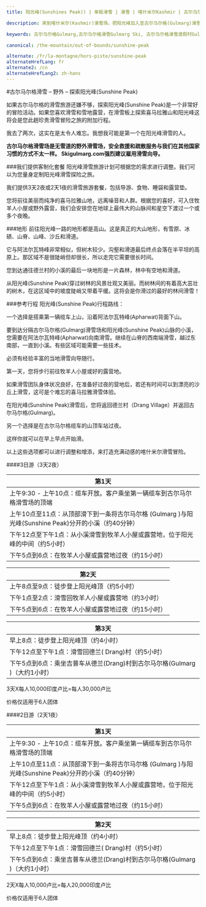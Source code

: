 ```yaml
---
title: 阳光峰(Sunshines Peak)) | 单板滑雪 | 滑雪 | 喀什米尔Kashmir | 古尔马尔格Gulmarg | 印度India | Skigulmarg.com

description: 来到喀什米尔(Kashmir)滑雪场，把阳光峰加入至古尔马尔格(Gulmarg)滑雪点的口袋名单，让您离开古尔马尔格(Gulmarg)滑雪场，进而展开2或3天的喜马拉雅深度冒险滑雪旅程。

keywords: 古尔马尔格Gulmarg,古尔马尔格滑雪Gulmarg Ski, 古尔马尔格滑雪渡假村Gulmarg Ski Resort, 喀什米尔滑雪Skiing in the Himalayas, 印度滑雪Skiing in India, 喜马拉雅Himalaya, 喀什米尔Kashmir, Skigulmarg.com

canonical: /the-mountain/out-of-bounds/sunshine-peak

alternate: /fr/la-montagne/hors-piste/sunshine-peak
alternateHrefLang: fr
alternate2: /cn
alternateHrefLang2: zh-hans
---
```


#古尔马尔格滑雪 – 野外 – 探索阳光峰(Sunshine Peak)

如果古尔马尔格的滑雪旅游还嫌不够，探索阳光峰(Sunshine Peak)是一个非常好的冒险活动。如果您喜欢滑雪和雪地露营，在滑雪板上探索喜马拉雅山和阳光峰这将会是您此趟珍贵滑雪冒险之旅的附加行程。

我去了两次，这实在是太令人难忘。我想我可能是第一个在阳光峰滑雪的人。

**古尔马尔格滑雪场是无雪道的野外滑雪场，安全救援和疏散服务与我们在其他国家习惯的方式不太一样。 Skigulmarg.com强烈建议雇用滑雪向导。**

###我们提供客制化套餐
阳光峰滑雪旅游计划可根据您的需求进行调整。我们可以为您量身定制阳光峰滑雪探险之旅。

我们提供3天2夜或2天1夜的滑雪旅游套餐，包括导游、食物、睡袋和露营垫。

您将前往美丽而纯净的喜马拉雅山地，远离噪音和人群。根据您的喜好，可入住牧羊人小屋或野外露营，我们会安排您在地球上最伟大的山脉间和星空下渡过一个或多个夜晚。

###地形
前往阳光峰一路的地形都是高山。这是真正的大山地形，有雪原、冰碛、山脊、山峰、沙丘和滑道。

它与阿法尔瓦特峰非常相似，但树木较少。沟壑和滑道最后终点会落在半平坦的高原上。那区域不是很陡峭但却很长，所以走完它需要很长时间。

您到达通往德兰村的小溪的最后一块地形是一片森林，林中有空地和滑道。

从阳光峰(Sunshine Peak)穿过树林的风景壮观又美丽。而树林间的有着高大茁壮的树木，在这区域中的坡度陡峭又带着平缓。这将会是你滑过的最好的林间滑雪！

###参考行程
阳光峰(Sunshine Peak)行程路线：

一个选择是搭乘第一辆缆车上山，沿着阿法尔瓦特峰(Apharwat)背面下山。

要到达分隔古尔马尔格(Gulmarg)滑雪场和阳光峰(Sunshine Peak)山脉的小溪，您需要在阿法尔瓦特峰(Apharwat)向南滑雪。继续在山脊的西南端滑雪，越过东南部，一直到小溪。有些区域可能需要一些技术。

必须有经验丰富的当地滑雪向导随行。

第一天，您将步行前往牧羊人小屋或好的露营地。

如果滑雪团队身体状况良好，在准备好过夜的营地后，若还有时间可以到漂亮的沙丘上滑雪，这可是个难忘的喜马拉雅滑雪体验。

在阳光峰(Sunshine Peak)滑雪后，您将返回德兰村（Drang Village）并返回古尔马尔格(Gulmarg)。

另一个选择是在古尔马尔格缆车的山顶车站过夜。

这样你就可以在早上早点开始滑。

以上这些选项都可以进行调整和增添，来打造充满动感的喀什米尔滑雪冒险。

####3日游（3天2夜）

<div class="table-container">
    <table class="table">
        <thead>
            <tr>
                <th>第1天</th>
            </tr>
        </thead>
        <tbody>
            <tr>
                <td>上午9:30 - 上午10点：缆车开放。客户乘坐第一辆缆车到古尔马尔格滑雪场的顶端</td>
            </tr>
            <tr>
                <td>上午10点至11点：从顶部滑下到一条将古尔马尔格 (Gulmarg )与阳光峰(Sunshine Peak)分开的小溪（约40分钟）</td>
            </tr>
            <tr>
                <td>下午12点至下午1点：从小溪滑雪到牧羊人小屋或露营地，位于阳光峰的中间（约5小时）</td>
            </tr>
            <tr>
                <td>下午5点到6点：在牧羊人小屋或露营地过夜（约15小时）</td>
            </tr>
        </tbody>
    </table>
</div>

<div class="table-container">
    <table class="table">
        <thead>
            <tr>
                <th>第2天</th>
            </tr>
        </thead>
        <tbody>
            <tr>
                <td>上午8点至9点：徒步登上阳光峰顶（约5小时）</td>
            </tr>
            <tr>
                <td>下午1点至2点：滑雪回牧羊人小屋或露营地（约3小时）</td>
            </tr>
            <tr>
                <td>下午5点到6点：在牧羊人小屋或露营地过夜（约15小时）</td>
            </tr>
        </tbody>
    </table>
</div>

<div class="table-container">
    <table class="table">
        <thead>
            <tr>
                <th>第3天</th>
            </tr>
        </thead>
        <tbody>
            <tr>
                <td>早上8点：徒步登上阳光峰顶（约4小时）</td>
            </tr>
            <tr>
                <td>下午12点至下午1点：滑雪回德兰( Drang)村（约5小时）</td>
            </tr>
            <tr>
                <td>下午5点到6点：乘坐吉普车从德兰(Drang)村到古尔马尔格(Gulmarg )（大约1小时）</td>
            </tr>
        </tbody>
    </table>
</div>

3天X每人10,000印度卢比=每人30,000卢比

价格仅适用于6人团体

####2日游（2天1夜）

<div class="table-container">
    <table class="table">
        <thead>
            <tr>
            <th>第1天</th>
            </tr>
        </thead>
        <tbody>
            <tr>
                <td>上午9:30 - 上午10点：缆车开放。客户乘坐第一辆缆车到古尔马尔格滑雪场的顶端</td>
            </tr>
            <tr>
                <td>上午10点至11点：从顶部滑下到一条将古尔马尔格 (Gulmarg )与阳光峰(Sunshine Peak)分开的小溪（约40分钟）</td>
            </tr>
            <tr>
                <td>下午12点至下午1点：从小溪滑雪到牧羊人小屋或露营地，位于阳光峰的中间（约5小时）</td>
            </tr><tr>
                <td>下午5点到6点：在牧羊人小屋或露营地过夜（约15小时）</td>
            </tr>
        </tbody>
    </table>
</div>

<div class="table-container">
    <table class="table">
        <thead>
            <tr>
                <th>第2天</th>
            </tr>
        </thead>
        <tbody>
            <tr>
                <td>早上8点：徒步登上阳光峰顶（约4小时）</td>
            </tr>
            <tr>
                <td>下午12点至下午1点：滑雪回德兰( Drang)村（约5小时）</td>
            </tr>
            <tr>
                <td>下午5点到6点：乘坐吉普车从德兰(Drang)村到古尔马尔格(Gulmarg )（大约1小时）</td>
            </tr>
        </tbody>
    </table>
</div>

2天X每人10,000卢比=每人20,000印度卢比

价格仅适用于6人团体
